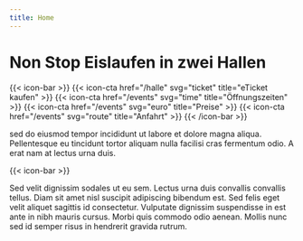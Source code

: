 ```yaml
---
title: Home
---
```


# Non Stop Eislaufen in zwei Hallen

{{< icon-bar >}}
  {{< icon-cta href="/halle" svg="ticket" title="eTicket kaufen" >}}
  {{< icon-cta href="/events" svg="time" title="Öffnungszeiten" >}}
  {{< icon-cta href="/events" svg="euro" title="Preise" >}}
  {{< icon-cta href="/events" svg="route" title="Anfahrt" >}}
{{< /icon-bar >}}

sed do eiusmod tempor incididunt ut labore et dolore magna aliqua. Pellentesque eu tincidunt tortor 
aliquam nulla facilisi cras fermentum odio. A erat nam at lectus urna duis. 

{{< icon-bar >}}

Sed velit dignissim sodales ut eu sem. Lectus urna duis convallis convallis 
tellus. Diam sit amet nisl suscipit adipiscing bibendum est. Sed felis eget 
velit aliquet sagittis id consectetur. Vulputate dignissim suspendisse in est 
ante in nibh mauris cursus. Morbi quis commodo odio aenean. Mollis nunc sed id 
semper risus in hendrerit gravida rutrum.
